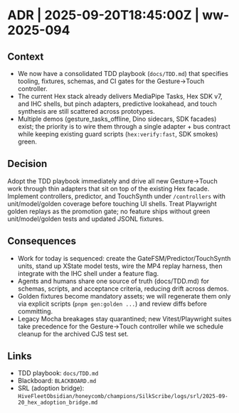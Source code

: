 # ADR | 2025-09-20T18:45:00Z | ww-2025-094

## Context
- We now have a consolidated TDD playbook (`docs/TDD.md`) that specifies tooling, fixtures, schemas, and CI gates for the Gesture->Touch controller.
- The current Hex stack already delivers MediaPipe Tasks, Hex SDK v7, and IHC shells, but pinch adapters, predictive lookahead, and touch synthesis are still scattered across prototypes.
- Multiple demos (gesture_tasks_offline, Dino sidecars, SDK facades) exist; the priority is to wire them through a single adapter + bus contract while keeping existing guard scripts (`hex:verify:fast`, SDK smokes) green.

## Decision
Adopt the TDD playbook immediately and drive all new Gesture->Touch work through thin adapters that sit on top of the existing Hex facade. Implement controllers, predictor, and TouchSynth under `/controllers` with unit/model/golden coverage before touching UI shells. Treat Playwright golden replays as the promotion gate; no feature ships without green unit/model/golden tests and updated JSONL fixtures.

## Consequences
- Work for today is sequenced: create the GateFSM/Predictor/TouchSynth units, stand up XState model tests, wire the MP4 replay harness, then integrate with the IHC shell under a feature flag.
- Agents and humans share one source of truth (docs/TDD.md) for schemas, scripts, and acceptance criteria, reducing drift across demos.
- Golden fixtures become mandatory assets; we will regenerate them only via explicit scripts (`pnpm gen:golden ...`) and review diffs before committing.
- Legacy Mocha breakages stay quarantined; new Vitest/Playwright suites take precedence for the Gesture->Touch controller while we schedule cleanup for the archived CJS test set.

## Links
- TDD playbook: `docs/TDD.md`
- Blackboard: `BLACKBOARD.md`
- SRL (adoption bridge): `HiveFleetObsidian/honeycomb/champions/SilkScribe/logs/srl/2025-09-20_hex_adoption_bridge.md`
